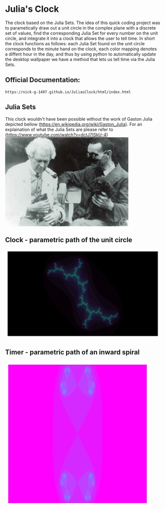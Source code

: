 # Julia's Clock

The clock based on the Julia Sets. The idea of this quick coding project was to parametically draw out a unit circle in the complex plane with a discrete set of values, find the corresponding Julia Set for every number on the unit circle, and integrate it into a clock that allows the user to tell time. In short the clock functions as follows: each Julia Set found on the unit circle corresponds to the minute hand on the clock, each color mapping denotes a diffent hour in the day, and thus by using python to automatically update the desktop wallpaper we have a method that lets us tell time via the Julia Sets.
## Official Documentation:
```
https://nick-g-1497.github.io/JuliasClock/html/index.html
```
## Julia Sets
This clock wouldn't have been possible without the work of Gaston Julia depicted bellow (https://en.wikipedia.org/wiki/Gaston_Julia). For an explaination of what the Julia Sets are please refer to (https://www.youtube.com/watch?v=dctJ7ISkU-4)
![alt text](./assets/julia.jpeg)

## Clock - parametric path of the unit circle
![alt text](./assets/full_circle.gif)

## Timer - parametric path of an inward spiral
![alt text](./assets/timer.gif)
